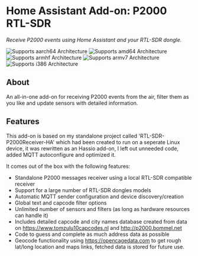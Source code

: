 # Home Assistant Add-on: P2000 RTL-SDR

_Receive P2000 events using Home Assistant and your RTL-SDR dongle._


![Supports aarch64 Architecture][aarch64-shield]
![Supports amd64 Architecture][amd64-shield]
![Supports armhf Architecture][armhf-shield]
![Supports armv7 Architecture][armv7-shield]
![Supports i386 Architecture][i386-shield]

[aarch64-shield]: https://img.shields.io/badge/aarch64-yes-green.svg
[amd64-shield]: https://img.shields.io/badge/amd64-yes-green.svg
[armhf-shield]: https://img.shields.io/badge/armhf-yes-green.svg
[armv7-shield]: https://img.shields.io/badge/armv7-yes-green.svg
[i386-shield]: https://img.shields.io/badge/i386-yes-green.svg

## About

An all-in-one add-on for receiving P2000 events from the air, filter them as you like and update sensors with detailed information.

## Features

This add-on is based on my standalone project called 'RTL-SDR-P2000Receiver-HA' which had been created to run on a seperate Linux device,  it was rewritten as an Hassio add-on, I left out unneeded code, added MQTT autoconfigure and optimized it.

It comes out of the box with the following features:

 - Standalone P2000 messages receiver using a local RTL-SDR compatible receiver
 - Support for a large number of RTL-SDR dongles models
 - Automatic MQTT sender configuration and device discovery/creation
 - Global text and capcode filter options
 - Unlimited number of sensors and filters (as long as hardware resources can handle it)
 - Includes detailed capcode and city names database created from data on https://www.tomzulu10capcodes.nl and http://p2000.bommel.net
 - Code to guess and complete as much address data as possible
 - Geocode functionality using https://opencagedata.com to get rough lat/long location and maps links, fetched data is stored for future use.

